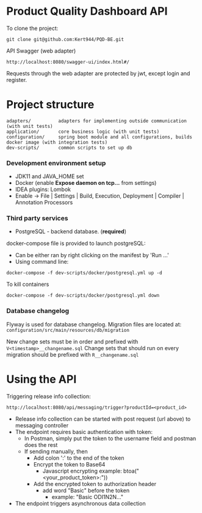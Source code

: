 # Product Quality Dashboard API

To clone the project: 

```
git clone git@github.com:Kert944/PQD-BE.git 
```
API Swagger (web adapter)
```
http://localhost:8080/swagger-ui/index.html#/
```
Requests through the web adapter are protected by jwt, except login and register.

# Project structure
```
adapters/          adapters for implementing outside communication (with unit tests)
application/       core business logic (with unit tests)
configuration/     spring boot module and all configurations, builds docker image (with integration tests)
dev-scripts/       common scripts to set up db 
```

### Development environment setup
* JDK11 and JAVA_HOME set
* Docker (enable **Expose daemon on tcp...** from settings)
* IDEA plugins: Lombok
* Enable -> File | Settings | Build, Execution, Deployment | Compiler | Annotation Processors

### Third party services
* PostgreSQL - backend database. (**required**)

docker-compose file is provided to launch postgreSQL: 
* Can be either ran by right clicking on the manifest by 'Run ...'
* Using command line:
```
docker-compose -f dev-scripts/docker/postgresql.yml up -d
```
To kill containers
```
docker-compose -f dev-scripts/docker/postgresql.yml down
```

### Database changelog
Flyway is used for database changelog. Migration files are located at:
`configuration/src/main/resources/db/migration`

New change sets must be in order and prefixed with ```V<timestamp>__changename.sql```
Change sets that should run on every migration should be prefixed with ```R__changename.sql```

# Using the API
Triggering release info collection: 
```
http://localhost:8080/api/messaging/trigger?productId=<product_id>
```
* Release info collection can be started with post request (url above) to messaging controller
* The endpoint requires basic authentication with token: 
    * In Postman, simply put the token to the username field and postman does the rest
    * If sending manually, then
        * Add colon ':' to the end of the token
        * Encrypt the token to Base64 
          * Javascript encrypting example: btoa("<your_product_token>:"))
        * Add the encrypted token to authorization header
          * add word "Basic" before the token
            * example: "Basic ODI1N2N..."
* The endpoint triggers asynchronous data collection
